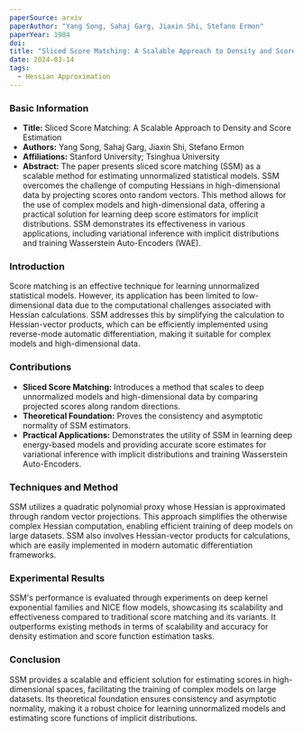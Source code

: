 ```yaml
---
paperSource: arxiv
paperAuthor: "Yang Song, Sahaj Garg, Jiaxin Shi, Stefano Ermon"
paperYear: 1984
doi: 
title: "Sliced Score Matching: A Scalable Approach to Density and Score Estimation"
date: 2024-03-14
tags: 
  - Hessian Approximation
---
```


### Basic Information

- **Title:** Sliced Score Matching: A Scalable Approach to Density and Score Estimation
- **Authors:** Yang Song, Sahaj Garg, Jiaxin Shi, Stefano Ermon
- **Affiliations:** Stanford University; Tsinghua University
- **Abstract:** The paper presents sliced score matching (SSM) as a scalable method for estimating unnormalized statistical models. SSM overcomes the challenge of computing Hessians in high-dimensional data by projecting scores onto random vectors. This method allows for the use of complex models and high-dimensional data, offering a practical solution for learning deep score estimators for implicit distributions. SSM demonstrates its effectiveness in various applications, including variational inference with implicit distributions and training Wasserstein Auto-Encoders (WAE).

### Introduction

Score matching is an effective technique for learning unnormalized statistical models. However, its application has been limited to low-dimensional data due to the computational challenges associated with Hessian calculations. SSM addresses this by simplifying the calculation to Hessian-vector products, which can be efficiently implemented using reverse-mode automatic differentiation, making it suitable for complex models and high-dimensional data.

### Contributions

- **Sliced Score Matching:** Introduces a method that scales to deep unnormalized models and high-dimensional data by comparing projected scores along random directions.
- **Theoretical Foundation:** Proves the consistency and asymptotic normality of SSM estimators.
- **Practical Applications:** Demonstrates the utility of SSM in learning deep energy-based models and providing accurate score estimates for variational inference with implicit distributions and training Wasserstein Auto-Encoders.

### Techniques and Method

SSM utilizes a quadratic polynomial proxy whose Hessian is approximated through random vector projections. This approach simplifies the otherwise complex Hessian computation, enabling efficient training of deep models on large datasets. SSM also involves Hessian-vector products for calculations, which are easily implemented in modern automatic differentiation frameworks.

### Experimental Results

SSM's performance is evaluated through experiments on deep kernel exponential families and NICE flow models, showcasing its scalability and effectiveness compared to traditional score matching and its variants. It outperforms existing methods in terms of scalability and accuracy for density estimation and score function estimation tasks.

### Conclusion

SSM provides a scalable and efficient solution for estimating scores in high-dimensional spaces, facilitating the training of complex models on large datasets. Its theoretical foundation ensures consistency and asymptotic normality, making it a robust choice for learning unnormalized models and estimating score functions of implicit distributions.